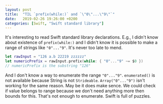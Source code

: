 ```yaml
---
layout: post
title:  "TIL `prefix(while:)` and `\"0\"...\"9\"`"
date:   2019-02-26 19:26:00 +0200
categories: [Swift, "Swift standard library"]
---
```

It's interesting to read Swift standard library declarations. E.g., I didn't know about existence of `prefix(while:)` and I didn't know it is possible to make a range of strings like `"0"..."9"`. It's never too late to mend.

```swift
let rawInput = "126 a.b 22219 zzzzzz"
let numericPrefix = rawInput.prefix(while: { "0"..."9" ~= $0 })
// numericPrefix is the substring "126"
```

And I don't know a way to enumerate the range `"0"..."9"`. `enumerated()` is not available because String is not `Strideable`. `Array("0"..."9")` isn't working for the same reason. May be it does make sence. We could check if value belongs to range because we don't need anything more then bounds for this. That's not enough to enumerate. Swift is full of puzzles.
